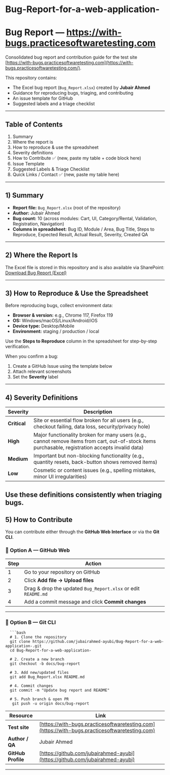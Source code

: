 # Bug-Report-for-a-web-application-
# Bug Report — https://with-bugs.practicesoftwaretesting.com

Consolidated bug report and contribution guide for the test site [https://with-bugs.practicesoftwaretesting.com](https://with-bugs.practicesoftwaretesting.com/).

This repository contains:  
- The Excel bug report (`Bug_Report.xlsx`) created by **Jubair Ahmed**  
- Guidance for reproducing bugs, triaging, and contributing  
- An issue template for GitHub  
- Suggested labels and a triage checklist  

---

## Table of Contents

1) Summary  
2) Where the report is  
3) How to reproduce & use the spreadsheet  
4) Severity definitions  
5) How to Contribute   ✅ (new, paste my table + code block here)  
6) Issue Template  
7) Suggested Labels & Triage Checklist  
8) Quick Links / Contact  ✅ (new, paste my table here)  

---

## 1) Summary

- **Report file:** `Bug_Report.xlsx` (root of the repository)  
- **Author:** Jubair Ahmed  
- **Bug count:** 10 (across modules: Cart, UI, Category/Rental, Validation, Registration, Navigation)  
- **Columns in spreadsheet:** Bug ID, Module / Area, Bug Title, Steps to Reproduce, Expected Result, Actual Result, Severity, Created QA  

---

## 2) Where the Report Is

The Excel file is stored in this repository and is also available via SharePoint:  
[Download Bug Report (Excel)](https://mistedu-my.sharepoint.com/:x:/g/personal/202014018_student_mist_ac_bd/EQA_m_ADAf1Ou7XYkCuuoxMBJIqzNsZ6njjQweKa_GkCng?e=wHl1EK)


---

## 3) How to Reproduce & Use the Spreadsheet

Before reproducing bugs, collect environment data:  

- **Browser & version:** e.g., Chrome 117, Firefox 119  
- **OS:** Windows/macOS/Linux/Android/iOS  
- **Device type:** Desktop/Mobile  
- **Environment:** staging / production / local  

Use the **Steps to Reproduce** column in the spreadsheet for step-by-step verification.  

When you confirm a bug:  
1. Create a GitHub Issue using the template below  
2. Attach relevant screenshots  
3. Set the **Severity** label  

---

## 4) Severity Definitions

| Severity  | Description |
|-----------|-------------|
| **Critical** | Site or essential flow broken for all users (e.g., checkout failing, data loss, security/privacy hole) |
| **High** | Major functionality broken for many users (e.g., cannot remove items from cart, out-of-stock items purchasable, registration accepts invalid data) |
| **Medium** | Important but non-blocking functionality (e.g., quantity resets, back-button shows removed items) |
| **Low** | Cosmetic or content issues (e.g., spelling mistakes, minor UI irregularities) |

Use these definitions consistently when triaging bugs.  
---

## 5) How to Contribute

You can contribute either through the **GitHub Web Interface** or via the **Git CLI**.

### 📌 Option A — GitHub Web

| Step | Action |
|------|--------|
| 1 | Go to your repository on GitHub |
| 2 | Click **Add file → Upload files** |
| 3 | Drag & drop the updated `Bug_Report.xlsx` or edit `README.md` |
| 4 | Add a commit message and click **Commit changes** |

---

### 📌 Option B — Git CLI

      ```bash
      # 1. Clone the repository
      git clone https://github.com/jubairahmed-ayubi/Bug-Report-for-a-web-application-.git
      cd Bug-Report-for-a-web-application-
      
      # 2. Create a new branch
      git checkout -b docs/bug-report
      
      # 3. Add new/updated files
      git add Bug_Report.xlsx README.md
      
      # 4. Commit changes
      git commit -m "Update bug report and README"
      
      # 5. Push branch & open PR
       git push -u origin docs/bug-report

| Resource           | Link                                                                                           |
| ------------------ | ---------------------------------------------------------------------------------------------- |
| **Test site**      | [https://with-bugs.practicesoftwaretesting.com](https://with-bugs.practicesoftwaretesting.com) |
| **Author / QA**    | Jubair Ahmed                                                                                   |
| **GitHub Profile** | [https://github.com/jubairahmed-ayubi](https://github.com/jubairahmed-ayubi)                   |
  ---


